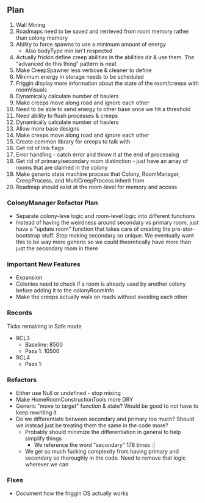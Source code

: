 ## Plan
1. Wall Mining
2. Roadmaps need to be saved and retrieved from room memory rather than colony memory
2. Ability to force spawns to use a minimum amount of energy
    - Also bodyType min isn't respected
3. Actually frickin define creep abilities in the abilities dir & use them.  The "advanced do this thing" pattern is neat
3. Make CreepSpawner less verbose & cleaner to define
4. Minimum energy in storage needs to be scheduled
5. Friggin display more information about the state of the room/creeps with roomVisuals
6. Dynamically calculate number of haulers
7. Make creeps move along road and ignore each other
8. Need to be able to send energy to other base once we hit a threshold
9. Need ability to flush processes & creeps
10. Dynamically calculate number of haulers
11. Allow more base designs
12. Make creeps move along road and ignore each other
13. Create common library for creeps to talk with
14. Get rid of link flags
15. Error handling - catch error and throw it at the end of processing
16. Get rid of primary/secondary room distinction - just have an array of rooms that are claimed in the colony
17. Make generic state machine process that Colony, RoomManager, CreepProcess, and MultiCreepProcess inherit from
18. Roadmap should exist at the room-level for memory and access

### ColonyManager Refactor Plan
- Separate colony-leve logic and room-level logic into different functions
- Instead of having the weirdness around secondary vs primary room, just have a "update room" function that takes care of creating the pre-stor-bootstrap stuff.  Stop making secondary so unique.  We eventually want this to be way more generic so we could theoretically have more than just the secondary room in there

### Important New Features
- Expansion
- Colonies need to check if a room is already used by another colony before adding it to the colonyRoomInfo
- Make the creeps actually walk on roads without avoiding each other

### Records
Ticks remaining in Safe mode
- RCL3 
    - Baseline: 8500
    - Pass 1: 10500
- RCL4
    - Pass 1:

### Refactors
- Either use Null or undefined - stop mixing
- Make HomeRoomConstructionTools more DRY
- Generic "move to target" function & state?  Would be good to not have to keep rewriting it
- Do we differentiate between secondary and primary too much? Should we instead just be treating them the same in the code more?
    - Probably should minimize the differentiation in general to help simplify things
        - We reference the word "secondary" 178 times :|
    - We get so much fucking complexity from having primary and secondary so thoroughly in the code.  Need to remove that logic wherever we can

### Fixes
- Document how the friggin OS actually works
